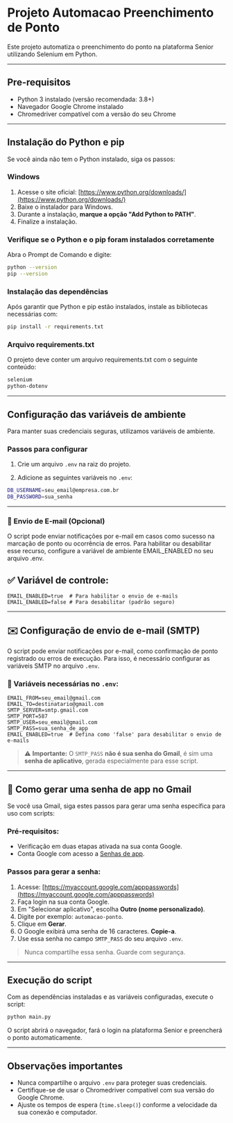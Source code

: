 
# Projeto Automacao Preenchimento de Ponto

Este projeto automatiza o preenchimento do ponto na plataforma Senior utilizando Selenium em Python.

---

## Pre-requisitos

* Python 3 instalado (versão recomendada: 3.8+)
* Navegador Google Chrome instalado
* Chromedriver compatível com a versão do seu Chrome

---

## Instalação do Python e pip

Se você ainda não tem o Python instalado, siga os passos:

### Windows

1. Acesse o site oficial: [https://www.python.org/downloads/](https://www.python.org/downloads/)
2. Baixe o instalador para Windows.
3. Durante a instalação, **marque a opção "Add Python to PATH"**.
4. Finalize a instalação.

### Verifique se o Python e o pip foram instalados corretamente

Abra o Prompt de Comando e digite:

```bash
python --version
pip --version
```

### Instalação das dependências

Após garantir que Python e pip estão instalados, instale as bibliotecas necessárias com:

```bash
pip install -r requirements.txt
```

### Arquivo requirements.txt

O projeto deve conter um arquivo requirements.txt com o seguinte conteúdo:

```bash
selenium
python-dotenv
```

---

## Configuração das variáveis de ambiente

Para manter suas credenciais seguras, utilizamos variáveis de ambiente.

### Passos para configurar

1. Crie um arquivo `.env` na raiz do projeto.

2. Adicione as seguintes variáveis no `.env`:

```bash
DB_USERNAME=seu_email@empresa.com.br
DB_PASSWORD=sua_senha
```
---

### 📧 Envio de E-mail (Opcional)

O script pode enviar notificações por e-mail em casos como sucesso na marcação de ponto ou ocorrência de erros. Para habilitar ou desabilitar esse recurso, configure a variável de ambiente EMAIL_ENABLED no seu arquivo .env.

## ✅ Variável de controle:

```env
EMAIL_ENABLED=true  # Para habilitar o envio de e-mails
EMAIL_ENABLED=false # Para desabilitar (padrão seguro)
```

---

## ✉️ Configuração de envio de e-mail (SMTP)

O script pode enviar notificações por e-mail, como confirmação de ponto registrado ou erros de execução. Para isso, é necessário configurar as variáveis SMTP no arquivo `.env`.

### 📌 Variáveis necessárias no `.env`:

```env
EMAIL_FROM=seu_email@gmail.com
EMAIL_TO=destinatario@gmail.com
SMTP_SERVER=smtp.gmail.com
SMTP_PORT=587
SMTP_USER=seu_email@gmail.com
SMTP_PASS=sua_senha_de_app
EMAIL_ENABLED=true  # Defina como 'false' para desabilitar o envio de e-mails
```

> ⚠️ **Importante:** O `SMTP_PASS` **não é sua senha do Gmail**, é sim uma **senha de aplicativo**, gerada especialmente para esse script.

---

## 🔐 Como gerar uma senha de app no Gmail

Se você usa Gmail, siga estes passos para gerar uma senha específica para uso com scripts:

### Pré-requisitos:

* Verificação em duas etapas ativada na sua conta Google.
* Conta Google com acesso a [Senhas de app](https://myaccount.google.com/apppasswords).

### Passos para gerar a senha:

1. Acesse: [https://myaccount.google.com/apppasswords](https://myaccount.google.com/apppasswords)
2. Faça login na sua conta Google.
3. Em "Selecionar aplicativo", escolha **Outro (nome personalizado)**.
4. Digite por exemplo: `automacao-ponto`.
5. Clique em **Gerar**.
6. O Google exibirá uma senha de 16 caracteres. **Copie-a**.
7. Use essa senha no campo `SMTP_PASS` do seu arquivo `.env`.

> Nunca compartilhe essa senha. Guarde com segurança.

---

## Execução do script

Com as dependências instaladas e as variáveis configuradas, execute o script:

```bash
python main.py
```

O script abrirá o navegador, fará o login na plataforma Senior e preencherá o ponto automaticamente.

---

## Observações importantes

* Nunca compartilhe o arquivo `.env` para proteger suas credenciais.
* Certifique-se de usar o Chromedriver compatível com sua versão do Google Chrome.
* Ajuste os tempos de espera (`time.sleep()`) conforme a velocidade da sua conexão e computador.